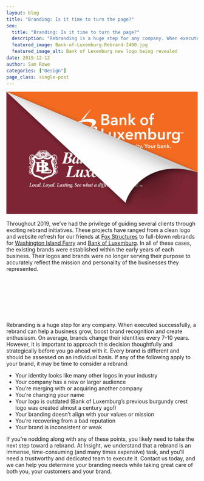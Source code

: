 ```yaml
---
layout: blog
title: "Branding: Is it time to turn the page?"
seo:
  title: "Branding: Is it time to turn the page?"
  description: "Rebranding is a huge step for any company. When executed successfully, a rebrand can help a business grow, boost brand recognition, and create enthusiasm. Learn more about when it may be time for a rebrand."
  featured_image: Bank-of-Luxemburg-Rebrand-2400.jpg
  featured_image_alt: Bank of Lexemburg new logo being revealed
date: 2019-12-12
author: Sam Rowe
categories: ["Design"]
page_class: single-post
---
```


![Bank of Lexemburg new logo being revealed](Bank-of-Luxemburg-Rebrand-2400.jpg)

Throughout 2019, we’ve had the privilege of guiding several clients through exciting rebrand initiatives. These projects have ranged from a clean logo and website refresh for our friends at <a href="/work/a-bold-brand-remodel-fox-structures.html">Fox Structures</a> to full-blown rebrands for <a href="/work/rebranding-an-anchored-identity.html">Washington Island Ferry</a> and <a href="/work/bank-of-luxemburg-rebrand.html">Bank of Luxemburg</a>. In all of these cases, the existing brands were established within the early years of each business. Their logos and brands were no longer serving their purpose to accurately reflect the mission and personality of the businesses they represented.

<div class="sliderContainer">
  <div id="slider" class="beer-slider" data-beer-label="After">
    <img src="/img/blog/FoxStructures-NewLogo-2.jpg" alt="">
    <div class="beer-reveal" data-beer-label="Before">
      <img src="/img/blog/FoxStructures-OldLogo-2.jpg" alt="">
    </div>
  </div>
  <div id="slider" class="beer-slider" data-beer-label="After">
    <img src="/img/blog/WIFL-NewLogo.jpg" alt="">
    <div class="beer-reveal" data-beer-label="Before">
      <img src="/img/blog/WIFL-OldLogo.jpg" alt="">
    </div>
  </div>
  <div id="slider" class="beer-slider" data-beer-label="After">
    <img src="/img/blog/BOL-NewLogo-2.jpg" alt="">
    <div class="beer-reveal" data-beer-label="Before">
      <img src="/img/blog/BOL-OldLogo-2.jpg" alt="">
    </div>
  </div>
</div>

Rebranding is a huge step for any company. When executed successfully, a rebrand can help a business grow, boost brand recognition and create enthusiasm. On average, brands change their identities every 7-10 years. However, it is important to approach this decision thoughtfully and strategically before you go ahead with it. Every brand is different and should be assessed on an individual basis. If any of the following apply to your brand, it may be time to consider a rebrand:

- Your identity looks like many other logos in your industry
- Your company has a new or larger audience
- You’re merging with or acquiring another company
- You’re changing your name
- Your logo is outdated (Bank of Luxemburg’s previous burgundy crest logo was created almost a century ago!)
- Your branding doesn’t align with your values or mission
- You’re recovering from a bad reputation
- Your brand is inconsistent or weak

If you’re nodding along with any of these points, you likely need to take the next step toward a rebrand. At Insight, we understand that a rebrand is an immense, time-consuming (and many times expensive) task, and you’ll need a trustworthy and dedicated team to execute it. Contact us today, and we can help you determine your branding needs while taking great care of both you, your customers and your brand.
